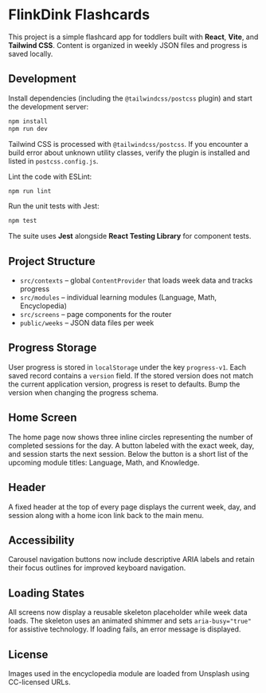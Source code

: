 # FlinkDink Flashcards

This project is a simple flashcard app for toddlers built with **React**, **Vite**, and **Tailwind CSS**. Content is organized in weekly JSON files and progress is saved locally.

## Development

Install dependencies (including the `@tailwindcss/postcss` plugin) and start the development server:

```bash
npm install
npm run dev
```

Tailwind CSS is processed with `@tailwindcss/postcss`. If you encounter a build
error about unknown utility classes, verify the plugin is installed and listed
in `postcss.config.js`.

Lint the code with ESLint:

```bash
npm run lint
```

Run the unit tests with Jest:

```bash
npm test
```

The suite uses **Jest** alongside **React Testing Library** for component tests.

## Project Structure

- `src/contexts` – global `ContentProvider` that loads week data and tracks progress
- `src/modules` – individual learning modules (Language, Math, Encyclopedia)
- `src/screens` – page components for the router
- `public/weeks` – JSON data files per week

## Progress Storage

User progress is stored in `localStorage` under the key `progress-v1`. Each saved record contains a `version` field. If the stored version does not match the current application version, progress is reset to defaults. Bump the version when changing the progress schema.

## Home Screen

The home page now shows three inline circles representing the number of completed sessions for the day. A button labeled with the exact week, day, and session starts the next session. Below the button is a short list of the upcoming module titles: Language, Math, and Knowledge.

## Header

A fixed header at the top of every page displays the current week, day, and session along with a home icon link back to the main menu.

## Accessibility

Carousel navigation buttons now include descriptive ARIA labels and retain their focus outlines for improved keyboard navigation.

## Loading States

All screens now display a reusable skeleton placeholder while week data loads.
The skeleton uses an animated shimmer and sets `aria-busy="true"` for assistive
technology. If loading fails, an error message is displayed.

## License

Images used in the encyclopedia module are loaded from Unsplash using CC-licensed URLs.
